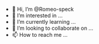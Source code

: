 - 👋 Hi, I’m @Romeo-speck
- 👀 I’m interested in ...
- 🌱 I’m currently learning ...
- 💞️ I’m looking to collaborate on ...
- 📫 How to reach me ...

<!---
Romeo-speck/Romeo-speck is a ✨ special ✨ repository because its `README.md` (this file) appears on your GitHub profile.
You can click the Preview link to take a look at your changes.
--->
